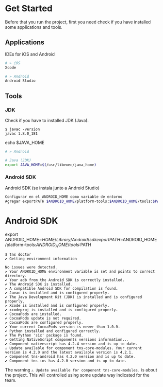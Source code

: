 # Get Started

Before that you run the project, first you need check if you have installed some applications and tools.


## Applications

IDEs for iOS and Android

```bash
# » iOS
Xcode

# » Android
Android Studio 
```


## Tools

### JDK

Check if you have to installed JDK (Java).

```shell
$ javac -version
javac 1.8.0_181
```

echo $JAVA_HOME

```bash
# » Android

# Java (JDK)
export JAVA_HOME=$(/usr/libexec/java_home)
```

### Android SDK

Android SDK (se instala junto a Android Studio)

```bash
Configurar en el ANDROID_HOME como variable de entorno
Agregar exportPATH $ANDROID_HOME/platform-tools:$ANDROID_HOME/tools:$PATH
```





# Android SDK
export ANDROID_HOME=$HOME/Library/Android/sdk
export PATH=$ANDROID_HOME/platform-tools:$ANDROID_HOME/tools:$PATH


```shell
$ tns doctor
✔ Getting environment information

No issues were detected.
✔ Your ANDROID_HOME environment variable is set and points to correct directory.
✔ Your adb from the Android SDK is correctly installed.
✔ The Android SDK is installed.
✔ A compatible Android SDK for compilation is found.
✔ Javac is installed and is configured properly.
✔ The Java Development Kit (JDK) is installed and is configured properly.
✔ Xcode is installed and is configured properly.
✔ xcodeproj is installed and is configured properly.
✔ CocoaPods are installed.
✔ CocoaPods update is not required.
✔ CocoaPods are configured properly.
✔ Your current CocoaPods version is newer than 1.0.0.
✔ Python installed and configured correctly.
✔ The Python 'six' package is found.
✔ Getting NativeScript components versions information...
✔ Component nativescript has 4.2.4 version and is up to date.
⚠ Update available for component tns-core-modules. Your current version is 4.2.0 and the latest available version is 4.2.1.
✔ Component tns-android has 4.2.0 version and is up to date.
✔ Component tns-ios has 4.2.0 version and is up to date.
```

The warning `⚠ Update available for component tns-core-modules.` is about the project. This will controlled using some update way indicated for the team.
